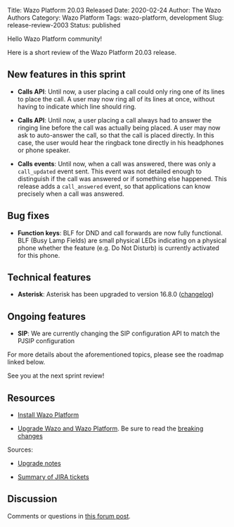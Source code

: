 Title: Wazo Platform 20.03 Released
Date: 2020-02-24
Author: The Wazo Authors
Category: Wazo Platform
Tags: wazo-platform, development
Slug: release-review-2003
Status: published

Hello Wazo Platform community!

Here is a short review of the Wazo Platform 20.03 release.

## New features in this sprint

* **Calls API**: Until now, a user placing a call could only ring one of its lines to place the call. A user may now ring all of its lines at once, without having to indicate which line should ring.

* **Calls API**: Until now, a user placing a call always had to answer the ringing line before the call was actually being placed. A user may now ask to auto-answer the call, so that the call is placed directly. In this case, the user would hear the ringback tone directly in his headphones or phone speaker.

* **Calls events**: Until now, when a call was answered, there was only a `call_updated` event sent. This event was not detailed enough to distinguish if the call was answered or if something else happened. This release adds a `call_answered` event, so that applications can know precisely when a call was answered.

## Bug fixes

* **Function keys**: BLF for DND and call forwards are now fully functional. BLF (Busy Lamp Fields) are small physical LEDs indicating on a physical phone whether the feature (e.g. Do Not Disturb) is currently activated for this phone.

## Technical features

* **Asterisk**: Asterisk has been upgraded to version 16.8.0 ([changelog](https://www.asterisk.org/downloads/asterisk-news/asterisk-1680-now-available))

## Ongoing features

* **SIP**: We are currently changing the SIP configuration API to match the PJSIP configuration

For more details about the aforementioned topics, please see the roadmap linked below.

See you at the next sprint review!

## Resources

* [Install Wazo Platform](/install)

* [Upgrade Wazo and Wazo Platform](/uc-doc/upgrade/introduction). Be sure to read the [breaking changes](http://wazo.readthedocs.io/en/wazo-20.03/upgrade/upgrade_notes.html)

Sources:

* [Upgrade notes](/uc-doc/upgrade/upgrade_notes)

* [Summary of JIRA tickets](https://wazo-dev.atlassian.net/secure/ReleaseNote.jspa?projectId=10011&version=10069)

## Discussion

Comments or questions in [this forum post](https://wazo-platform.discourse.group/t/blog-wazo-platform-20-03-released/227).
